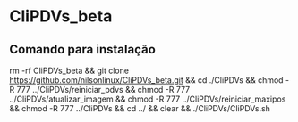 # CliPDVs_beta
## Comando para instalação 
rm -rf CliPDVs_beta && git clone https://github.com/nilsonlinux/CliPDVs_beta.git && cd ./CliPDVs && chmod -R 777 ../CliPDVs/reiniciar_pdvs && chmod -R 777 ../CliPDVs/atualizar_imagem && chmod -R 777 ../CliPDVs/reiniciar_maxipos && chmod -R 777 ../CliPDVs && cd ../ && clear && ./CliPDVs/CliPDVs.sh
